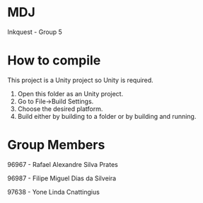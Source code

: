 # MDJ
Inkquest - Group 5

# How to compile
This project is a Unity project so Unity is required.

1. Open this folder as an Unity project.
2. Go to File->Build Settings.
3. Choose the desired platform.
4. Build either by building to a folder or by building and running.

# Group Members
96967 - Rafael Alexandre Silva Prates

96987 - Filipe Miguel Dias da Silveira

97638 - Yone Linda Cnattingius
